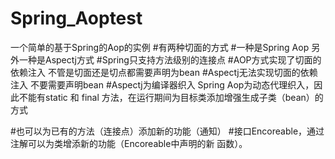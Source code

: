 # Spring_Aoptest
  一个简单的基于Spring的Aop的实例
#有两种切面的方式
#一种是Spring Aop 另外一种是Aspectj方式
#Spring只支持方法级别的连接点
#AOP方式实现了切面的依赖注入 不管是切面还是切点都需要声明为bean
#Aspectj无法实现切面的依赖注入 不要需要声明bean
#Aspectj为编译器织入 Spring Aop为动态代理织入，因此不能有static 和  final 方法，在运行期间为目标类添加增强生成子类（bean）的方式



#也可以为已有的方法（连接点）添加新的功能（通知）
#接口Encoreable，通过注解可以为类增添新的功能（Encoreable中声明的新 函数）。
